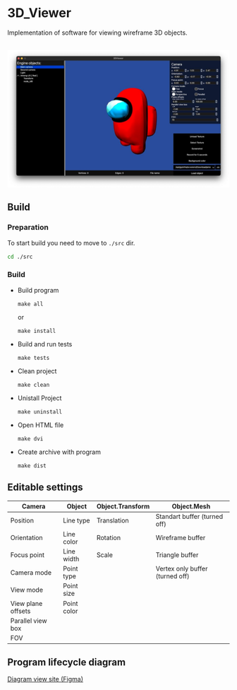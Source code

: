 # 3D_Viewer 
Implementation of software for viewing wireframe 3D objects.

<br><img src="../readme/amogus.jpg">
## Build
### Preparation
   To start build you need to move to `./src` dir.
   ```Bash
   cd ./src
   ```
### Build
* Build program

   ```
   make all
   ```
   or
   ```
   make install
   ```
*  Build and run tests
   ```
   make tests
   ```
*  Clean project
   ```
   make clean
   ```
*  Unistall Project
   ```
   make uninstall
   ```
*  Open HTML file
   ```
   make dvi
   ```
*  Create archive with program
   ```
   make dist
   ```

## Editable settings

| Camera        | Object  | Object.Transform | Object.Mesh
--------------- | -------- | ----------------- | ----
| Position      | Line type       |   Translation | Standart buffer (turned off)
| Orientation   | Line color       |  Rotation | Wireframe buffer
| Focus point   | Line width      | Scale | Triangle buffer
| Camera mode   | Point type      |    | Vertex only buffer (turned off)
| View mode     | Point size      |
| View plane offsets | Point color      |
| Parallel view box |      |
| FOV |    |



## Program lifecycle diagram
   [Diagram view site (Figma)](https://www.figma.com/file/nGy4tPASGJtjk9WPn4Hvln/Untitled?type=whiteboard&node-id=0%3A1&t=a1sLc8c37jnA8Nz1-1)